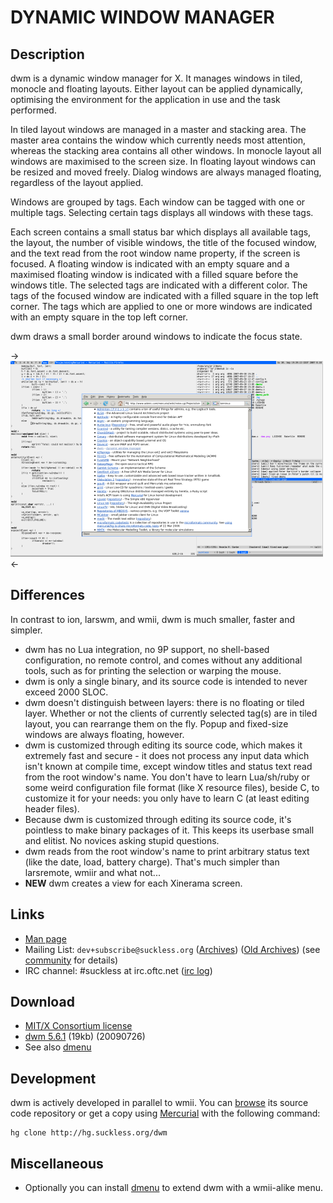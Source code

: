 DYNAMIC WINDOW MANAGER
======================

Description
-----------
dwm is a dynamic window manager for X. It manages windows in tiled, monocle
and floating layouts. Either layout can be applied dynamically, optimising the
environment for the application in use and the task performed.

In tiled layout windows are managed in a master and stacking area. The master
area contains the window which currently needs most attention, whereas the
stacking area contains all other windows. In monocle layout all windows are
maximised to the screen size. In floating layout windows can be resized and
moved freely. Dialog windows are always managed floating, regardless of the
layout applied.

Windows are grouped by tags. Each window can be tagged with one or multiple
tags. Selecting certain tags displays all windows with these tags.

Each screen contains a small status bar which displays all available tags, the
layout, the number of visible windows, the title of the focused window, and the
text read from the root window name property, if the screen is focused. A
floating window is indicated with an empty square and a maximised floating
window is indicated with a filled square before the windows title.  The
selected tags are indicated with a different color. The tags of the focused
window are indicated with a filled square in the top left corner.  The tags
which are applied to one or more windows are indicated with an empty square in
the top left corner.

dwm draws a small border around windows to indicate the focus state.

->[![Screenshot](screenshots/dwm-20070930s.png)](screenshots/dwm-20070930.png)<-

Differences
-----------
In contrast to ion, larswm, and wmii, dwm is much smaller, faster and simpler.

* dwm has no Lua integration, no 9P support, no shell-based configuration, no remote control, and comes without any additional tools, such as for printing the selection or warping the mouse.
* dwm is only a single binary, and its source code is intended to never exceed 2000 SLOC.
* dwm doesn't distinguish between layers: there is no floating or tiled layer. Whether or not the clients of currently selected tag(s) are in tiled layout, you can rearrange them on the fly. Popup and fixed-size windows are always floating, however.
* dwm is customized through editing its source code, which makes it extremely fast and secure - it does not process any input data which isn't known at compile time, except window titles and status text read from the root window's name. You don't have to learn Lua/sh/ruby or some weird configuration file format (like X resource files), beside C, to customize it for your needs: you only have to learn C (at least editing header files).
* Because dwm is customized through editing its source code, it's pointless to make binary packages of it. This keeps its userbase small and elitist. No novices asking stupid questions.
* dwm reads from the root window's name to print arbitrary status text (like the date, load, battery charge). That's much simpler than larsremote, wmiir and what not...
* <b>NEW</b> dwm creates a view for each Xinerama screen.

Links
-----
* [Man page](http://man.suckless.org/dwm/1/dwm)
* Mailing List: `dev+subscribe@suckless.org` ([Archives](http://lists.suckless.org/dev/)) ([Old Archives](http://lists.suckless.org/dwm/)) (see [community](http://suckless.org/common/community/) for details)
* IRC channel: #suckless at irc.oftc.net ([irc log](TODO))

Download
--------
* [MIT/X Consortium license](http://hg.suckless.org/dwm/raw-file/tip/LICENSE)
* [dwm 5.6.1](http://dl.suckless.org/dwm/dwm-5.6.1.tar.gz) (19kb) (20090726)
* See also [dmenu](http://tools.suckless.org/dmenu)

Development
-----------
dwm is actively developed in parallel to wmii. You can [browse](http://hg.suckless.org/dwm) its source code repository or get a copy using [Mercurial](http://www.selenic.com/mercurial/) with the following command:

	hg clone http://hg.suckless.org/dwm

Miscellaneous
-------------
* Optionally you can install [dmenu](http://tools.suckless.org/dmenu) to extend dwm with a wmii-alike menu.
